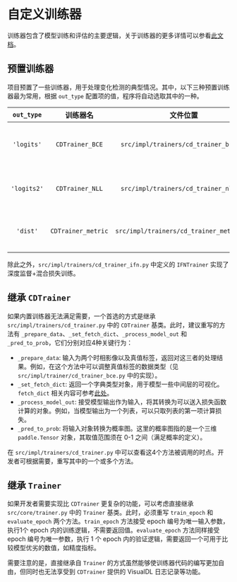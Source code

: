 # 自定义训练器

训练器包含了模型训练和评估的主要逻辑，关于训练器的更多详情可以参看[此文档](./设计思想/训练器.md)。

## 预置训练器

项目预置了一些训练器，用于处理变化检测的典型情况。其中，以下三种预置训练器最为常用，根据 `out_type` 配置项的值，程序将自动选取其中的一种。

`out_type` | 训练器名 | 文件位置 | 处理情况
:-:|:-:|:-:|:-
`'logits'` | `CDTrainer_BCE` | `src/impl/trainers/cd_trainer_bce.py` | 模型输出单通道，采用 Sigmoid 激活函数
`'logits2'` | `CDTrainer_NLL` | `src/impl/trainers/cd_trainer_nll.py` | 模型输出双通道，采用 LogSoftmax 激活函数
`'dist'` | `CDTrainer_metric` | `src/impl/trainers/cd_trainer_metric.py` | 模型输出单通道 difference image

除此之外，`src/impl/trainers/cd_trainer_ifn.py` 中定义的 `IFNTrainer` 实现了深度监督+混合损失训练。

## 继承 `CDTrainer`

如果内置训练器无法满足需要，一个首选的方式是继承 `src/impl/trainers/cd_trainer.py` 中的 `CDTrainer` 基类。此时，建议重写的方法有 `_prepare_data`、`_set_fetch_dict`、`_process_model_out` 和 `_pred_to_prob`，它们分别对应4种关键行为：

- `_prepare_data`: 输入为两个时相影像以及真值标签，返回对这三者的处理结果。例如，在这个方法中可以调整真值标签的数据类型（见 `src/impl/trainer/cd_trainer_bce.py` 中的实现）。
- `_set_fetch_dict`: 返回一个字典类型对象，用于模型一些中间层的可视化。`fetch_dict` 相关内容可参考[此处](./设计思想/其它.md#`HookHelper`)。
- `_process_model_out`: 接受模型输出作为输入，将其转换为可以送入损失函数计算的对象。例如，当模型输出为一个列表，可以只取列表的第一项计算损失。
- `_pred_to_prob`: 将输入对象转换为概率图。这里的概率图指的是一个三维 `paddle.Tensor` 对象，其取值范围须在 0-1 之间（满足概率的定义）。

在 `src/impl/trainers/cd_trainer.py` 中可以查看这4个方法被调用的时点。开发者可根据需要，重写其中的一个或多个方法。

## 继承 `Trainer`

如果开发者需要实现比 `CDTrainer` 更复杂的功能，可以考虑直接继承 `src/core/trainer.py` 中的 `Trainer` 基类。此时，必须重写 `train_epoch` 和 `evaluate_epoch` 两个方法。`train_epoch` 方法接受 epoch 编号为唯一输入参数，执行1个 epoch 内的训练逻辑，不需要返回值。`evaluate_epoch` 方法同样接受 epoch 编号为唯一参数，执行 1 个 epoch 内的验证逻辑，需要返回一个可用于比较模型优劣的数值，如精度指标。

需要注意的是，直接继承自 `Trainer` 的方式虽然能够使训练器代码的编写更加自由，但同时也无法享受到 `CDTrainer` 提供的 VisualDL 日志记录等功能。